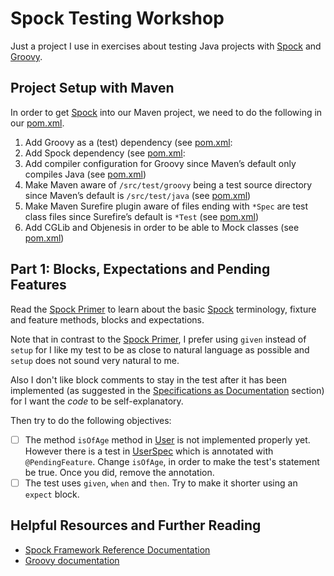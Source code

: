 Spock Testing Workshop
======================
Just a project I use in exercises about testing Java projects with [Spock] and [Groovy].

Project Setup with Maven
------------------------
In order to get [Spock] into our Maven project, we need to do the following in our [pom.xml].

1. Add Groovy as a (test) dependency (see [pom.xml](pom.xml#L27-L32):
2. Add Spock dependency (see [pom.xml](pom.xml#L34-L39):
3. Add compiler configuration for Groovy since Maven’s default only compiles Java (see [pom.xml](pom.xml#L94-L120))
4. Make Maven aware of `/src/test/groovy` being a test source directory since Maven’s default is `/src/test/java` (see [pom.xml](pom.xml#L76-L77))
5. Make Maven Surefire plugin aware of files ending with `*Spec` are test class files since Surefire’s default is `*Test` (see [pom.xml](pom.xml#L122-L133)) 
6. Add CGLib and Objenesis in order to be able to Mock classes (see [pom.xml](pom.xml#L41-L57))

Part 1: Blocks, Expectations and Pending Features
-------------------------------------------------
Read the [Spock Primer] to learn about the basic [Spock] terminology, fixture and feature methods, blocks and expectations.

Note that in contrast to the [Spock Primer], I prefer using `given` instead of `setup` for I like my test to be as close to natural language as possible and `setup` does not sound very natural to me.

Also I don't like block comments to stay in the test after it has been implemented (as suggested in the [Specifications as Documentation] section) for I want the *code* to be self-explanatory.

Then try to do the following objectives:
- [ ] The method `isOfAge` method in [User] is not implemented properly yet. However there is a test in [UserSpec] which is annotated with `@PendingFeature`. Change `isOfAge`, in order to make the test's statement be true. Once you did, remove the annotation.
- [ ] The test uses `given`, `when` and `then`. Try to make it shorter using an `expect` block.

Helpful Resources and Further Reading
-------------------------------------
* [Spock Framework Reference Documentation]
* [Groovy documentation]



[Groovy]: <http://www.groovy-lang.org/>
[Groovy documentation]: <http://www.groovy-lang.org/documentation.html>
[Specifications as Documentation]: <http://spockframework.org/spock/docs/1.1-rc-3/spock_primer.html#specs-as-doc>

[Spock]: <http://spockframework.org/>
[Spock Framework Reference Documentation]: <http://docs.spockframework.org/>
[Spock Primer]: <http://spockframework.org/spock/docs/1.1-rc-3/spock_primer.html>

[pom.xml]: <pom.xml>

[User]: <src/main/java/de/assertagile/workshop/spocktesting/User.java>
[UserSpec]: <src/test/groovy/de/assertagile/workshop/spocktesting/UserSpec.groovy>
[UserEntity]: <src/main/java/de/assertagile/workshop/spocktesting/UserEntity.java>
[UserRepository]: <src/main/java/de/assertagile/workshop/spocktesting/UserRepository.java>
[UserService]: <src/main/java/de/assertagile/workshop/spocktesting/UserService.java>
